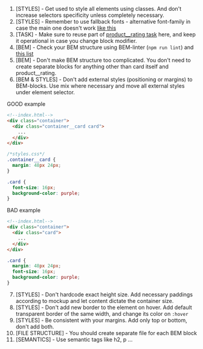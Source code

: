1. [STYLES] - Get used to style all elements using classes. And don't increase
selectors specificity unless completely necessary.
2. [STYLES] - Remember to use fallback fonts - alternative font-family in case
the main one doesn't work [like this](https://www.w3schools.com/cssref/pr_font_font-family.asp)
3. [TASK] - Make sure to reuse part of [product__rating task](https://github.com/mate-academy/layout_product__rating)
here, and keep it operational in case you change block modifier.
4. [BEM] - Check your BEM structure using BEM-linter (`npm run lint`) and
[this list](https://mate-academy.github.io/fe-program/css/typical-bem-mistakes)
5. [BEM] - Don't make BEM structure too complicated. You don't need to create
separate blocks for anything other than card itself and product__rating.
6. [BEM & STYLES] - Don't add external styles (positioning or margins) to
BEM-blocks. Use mix where necessary and move all external styles under element
selector.

GOOD example
```html
<!--index.html-->
<div class="container">
  <div class="container__card card">
    ...
  </div>
</div>
```
```css
/*styles.css*/
.container__card {
  margin: 48px 24px;
}

.card {
  font-size: 16px;
  background-color: purple;
}
```

BAD example
```html
<!--index.html-->
<div class="container">
  <div class="card">
    ...
  </div>
</div>
```
```css
.card {
  margin: 48px 24px;
  font-size: 16px;
  background-color: purple;
}
```

7. [STYLES] - Don't hardcode exact height size. Add necessary paddings according to mockup
and let content dictate the container size.
8. [STYLES] - Don't add new border to the element on hover. Add default
transparent border of the same width, and change its color on `:hover`
9. [STYLES] - Be consistent with your margins. Add only top or bottom, don't
add both.
10. [FILE STRUCTURE] - You should create separate file for each BEM block
11. [SEMANTICS] - Use semantic tags like h2, p ...
